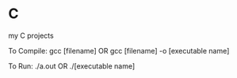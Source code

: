# C
my C projects

To Compile: gcc [filename]  OR  gcc [filename] -o [executable name]

To Run: ./a.out  OR  ./[executable name]

